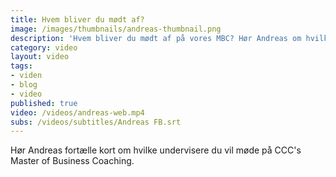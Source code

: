 ```yaml
---
title: Hvem bliver du mødt af?
image: /images/thumbnails/andreas-thumbnail.png
description: 'Hvem bliver du mødt af på vores MBC? Hør Andreas om hvilke mennesker der underviser på uddannelsen.'
category: video
layout: video
tags:
- viden
- blog
- video
published: true
video: /videos/andreas-web.mp4
subs: /videos/subtitles/Andreas FB.srt
---
```


Hør Andreas fortælle kort om hvilke undervisere du vil møde på CCC's Master of Business Coaching.